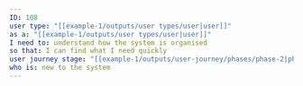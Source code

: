 ```yaml
---
ID: 108
user type: "[[example-1/outputs/user types/user|user]]"
as a: "[[example-1/outputs/user types/user|user]]"
I need to: understand how the system is organised
so that: I can find what I need quickly
user journey stage: "[[example-1/outputs/user-journey/phases/phase-2|phase-2]]"
who is: new to the system
---
```

